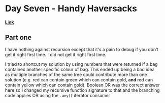 # Day Seven - Handy Haversacks

[**Link**](https://adventofcode.com/2020/day/7)

## Part one

I have nothing against recursion except that it's a pain to debug if you don't get it right first time.
I did not get it right first time.

I tried to shortcut my solution by using numbers that were returned if a bag contained another specific colour of bag.
This ended up being a bad idea as multiple branches of the same tree could contribute more than one solution (e.g. red can contain green which can contain gold, **and** red can contain yellow which can contain gold).
Boolean OR was the correct answer here so I changed my recursive function signature to that and the branching code applies OR using the `.any()` iterator consumer

